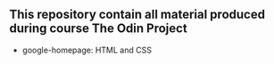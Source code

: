 ## This repository contain all material produced during course The Odin Project

- google-homepage: HTML and CSS







